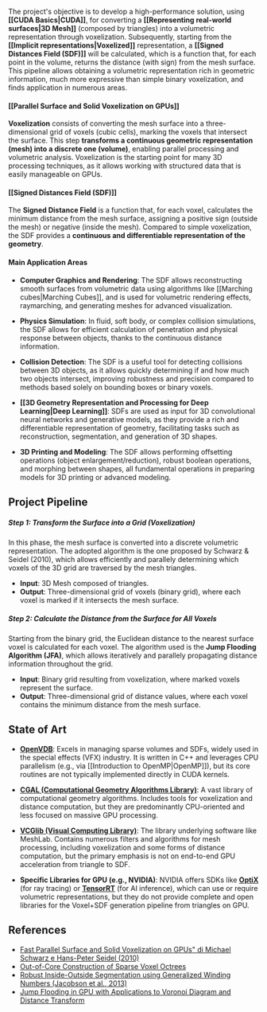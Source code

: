 The project's objective is to develop a high-performance solution, using **[[CUDA Basics|CUDA]]**, for converting a **[[Representing real-world surfaces|3D Mesh]]** (composed by triangles) into a volumetric representation through voxelization. Subsequently, starting from the **[[Implicit representations|Voxelized]]** representation, a **[[Signed Distances Field (SDF)]]** will be calculated, which is a function that, for each point in the volume, returns the distance (with sign) from the mesh surface. This pipeline allows obtaining a volumetric representation rich in geometric information, much more expressive than simple binary voxelization, and finds application in numerous areas.

#### [[Parallel Surface and Solid Voxelization on GPUs]]
**Voxelization** consists of converting the mesh surface into a three-dimensional grid of voxels (cubic cells), marking the voxels that intersect the surface. This step **transforms a continuous geometric representation (mesh) into a discrete one (volume)**, enabling parallel processing and volumetric analysis. Voxelization is the starting point for many 3D processing techniques, as it allows working with structured data that is easily manageable on GPUs.

#### [[Signed Distances Field (SDF)]]
The **Signed Distance Field** is a function that, for each voxel, calculates the minimum distance from the mesh surface, assigning a positive sign (outside the mesh) or negative (inside the mesh). Compared to simple voxelization, the SDF provides a **continuous and differentiable representation of the geometry**.

#### Main Application Areas
- **Computer Graphics and Rendering**: The SDF allows reconstructing smooth surfaces from volumetric data using algorithms like [[Marching cubes|Marching Cubes]], and is used for volumetric rendering effects, raymarching, and generating meshes for advanced visualization.

- **Physics Simulation**: In fluid, soft body, or complex collision simulations, the SDF allows for efficient calculation of penetration and physical response between objects, thanks to the continuous distance information.

- **Collision Detection**: The SDF is a useful tool for detecting collisions between 3D objects, as it allows quickly determining if and how much two objects intersect, improving robustness and precision compared to methods based solely on bounding boxes or binary voxels.

- **[[3D Geometry Representation and Processing for Deep Learning|Deep Learning]]**: SDFs are used as input for 3D convolutional neural networks and generative models, as they provide a rich and differentiable representation of geometry, facilitating tasks such as reconstruction, segmentation, and generation of 3D shapes.

- **3D Printing and Modeling**: The SDF allows performing offsetting operations (object enlargement/reduction), robust boolean operations, and morphing between shapes, all fundamental operations in preparing models for 3D printing or advanced modeling.

## Project Pipeline

##### Step 1: Transform the Surface into a Grid (Voxelization)
In this phase, the mesh surface is converted into a discrete volumetric representation. The adopted algorithm is the one proposed by Schwarz & Seidel (2010), which allows efficiently and parallely determining which voxels of the 3D grid are traversed by the mesh triangles.

- **Input**: 3D Mesh composed of triangles.
- **Output**: Three-dimensional grid of voxels (binary grid), where each voxel is marked if it intersects the mesh surface.

##### Step 2: Calculate the Distance from the Surface for All Voxels
Starting from the binary grid, the Euclidean distance to the nearest surface voxel is calculated for each voxel. The algorithm used is the **Jump Flooding Algorithm (JFA)**, which allows iteratively and parallely propagating distance information throughout the grid.

- **Input**: Binary grid resulting from voxelization, where marked voxels represent the surface.
- **Output**: Three-dimensional grid of distance values, where each voxel contains the minimum distance from the mesh surface.


## State of Art
- **[OpenVDB](https://www.openvdb.org/)**: Excels in managing sparse volumes and SDFs, widely used in the special effects (VFX) industry. It is written in C++ and leverages CPU parallelism (e.g., via [[Introduction to OpenMP|OpenMP]]), but its core routines are not typically implemented directly in CUDA kernels.

- **[CGAL (Computational Geometry Algorithms Library)](https://www.cgal.org/)**: A vast library of computational geometry algorithms. Includes tools for voxelization and distance computation, but they are predominantly CPU-oriented and less focused on massive GPU processing.

- **[VCGlib (Visual Computing Library)](http://vcglib.net/)**: The library underlying software like MeshLab. Contains numerous filters and algorithms for mesh processing, including voxelization and some forms of distance computation, but the primary emphasis is not on end-to-end GPU acceleration from triangle to SDF.

- **Specific Libraries for GPU (e.g., NVIDIA)**: NVIDIA offers SDKs like **[OptiX](https://developer.nvidia.com/rtx/ray-tracing/optix)** (for ray tracing) or **[TensorRT](https://docs.nvidia.com/tensorrt/index.html)** (for AI inference), which can use or require volumetric representations, but they do not provide complete and open libraries for the Voxel+SDF generation pipeline from triangles on GPU.


## References
- [Fast Parallel Surface and Solid Voxelization on GPUs" di Michael Schwarz e Hans-Peter Seidel (2010)](https://michael-schwarz.com/research/publ/files/vox-siga10.pdf)
- [Out-of-Core Construction of Sparse Voxel Octrees](https://graphics.cs.kuleuven.be/publications/BLD14OCCSVO)
- [Robust Inside-Outside Segmentation using Generalized Winding Numbers (Jacobson et al., 2013)](https://dl.acm.org/doi/10.1145/2461912.2461916)
- [Jump Flooding in GPU with Applications to Voronoi Diagram and Distance Transform](https://www.comp.nus.edu.sg/~tants/jfa/i3d06.pdf)